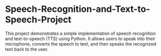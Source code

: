 # Speech-Recognition-and-Text-to-Speech-Project
This project demonstrates a simple implementation of speech recognition and text-to-speech (TTS) using Python. It allows users to speak into their microphone, converts the speech to text, and then speaks the recognized text back to the user.
